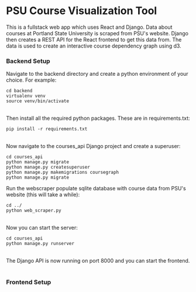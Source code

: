 # PSU Course Visualization Tool
This is a fullstack web app which uses React and Django. Data about courses at Portland State University is scraped from PSU's website. Django then creates a REST API for the React frontend to get this data from. The data is used to create an interactive course dependency graph using d3.
<br>
### Backend Setup
Navigate to the backend directory and create a python environment of your choice. For example:

```
cd backend
virtualenv venv
source venv/bin/activate
```

<br>
Then install all the required python packages. These are in requirements.txt:

```
pip install -r requirements.txt
```

<br>
Now navigate to the courses_api Django project and create a superuser:

```
cd courses_api
python manage.py migrate
python manage.py createsuperuser
python manage.py makemigrations coursegraph
python manage.py migrate
```

Run the webscraper populate sqlite database with course data from PSU's website (this will take a while):

```
cd ../
python web_scraper.py
```

<br>
Now you can start the server:

```
cd courses_api
python manage.py runserver
```

<br>
The Django API is now running on port 8000 and you can start the frontend.
<br><br>

### Frontend Setup
